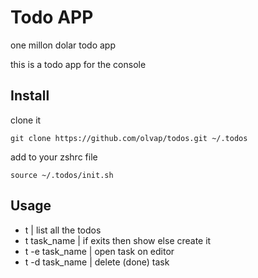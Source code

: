 # Todo APP

one millon dolar todo app

this is a todo app for the console

## Install

clone it

    git clone https://github.com/olvap/todos.git ~/.todos

add to your zshrc file

    source ~/.todos/init.sh


## Usage

- t | list all the todos
- t task_name | if exits then show else create it
- t -e task_name | open task on editor
- t -d task_name | delete (done) task
